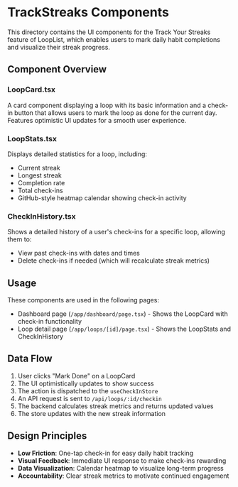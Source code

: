 # TrackStreaks Components

This directory contains the UI components for the Track Your Streaks feature of LoopList, which enables users to mark daily habit completions and visualize their streak progress.

## Component Overview

### LoopCard.tsx
A card component displaying a loop with its basic information and a check-in button that allows users to mark the loop as done for the current day. Features optimistic UI updates for a smooth user experience.

### LoopStats.tsx
Displays detailed statistics for a loop, including:
- Current streak
- Longest streak
- Completion rate
- Total check-ins
- GitHub-style heatmap calendar showing check-in activity

### CheckInHistory.tsx
Shows a detailed history of a user's check-ins for a specific loop, allowing them to:
- View past check-ins with dates and times
- Delete check-ins if needed (which will recalculate streak metrics)

## Usage

These components are used in the following pages:
- Dashboard page (`/app/dashboard/page.tsx`) - Shows the LoopCard with check-in functionality
- Loop detail page (`/app/loops/[id]/page.tsx`) - Shows the LoopStats and CheckInHistory

## Data Flow

1. User clicks "Mark Done" on a LoopCard
2. The UI optimistically updates to show success
3. The action is dispatched to the `useCheckInStore`
4. An API request is sent to `/api/loops/:id/checkin`
5. The backend calculates streak metrics and returns updated values
6. The store updates with the new streak information

## Design Principles

- **Low Friction**: One-tap check-in for easy daily habit tracking
- **Visual Feedback**: Immediate UI response to make check-ins rewarding
- **Data Visualization**: Calendar heatmap to visualize long-term progress
- **Accountability**: Clear streak metrics to motivate continued engagement 